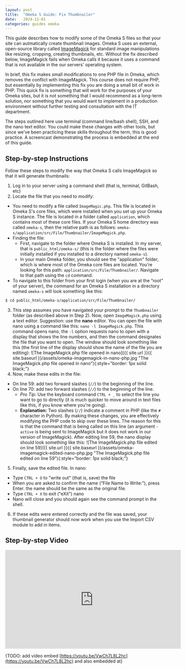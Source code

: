 ```yaml
---
layout: post
title:  "Omeka S Guide: Fix Thumbnailer"
date:   2024-12-01
categories: guides omeka
---
```


This guide describes how to modify some of the Omeka S files so that your site can autmatically create thumbnail images. Omeka S uses an external, open-source library called [ImageMagick](https://en.wikipedia.org/wiki/ImageMagick) for standard image manipulations like resizing, cropping, creating thumbnails, etc. Without the fix described below, ImageMagick fails when Omeka calls it because it uses a command that is not available in the our servers' operating system.

In brief, this fix makes small modifications to one PHP file in Omeka, which removes the conflict with ImageMagick. This course does not require PHP, but essentially by implementing this fix you are doing a small bit of work in PHP. This quick fix is something that will work for the purposes of your Omeka sites, but it is not something that I would recommend as a long-term solution, nor something that you would want to implement in a production environment without further testing and consultation with the IT department.

The steps outlined here use terminal (command line/bash shell), SSH, and the nano text editor. You could make these changes with other tools, but since we've been practicing these skills throughout the term, this is good practice.
A screencast demonstrating the process is embedded at the end of this guide.

## Step-by-step Instructions

Follow these steps to modify the way that Omeka S calls ImageMagick so that it will generate thumbnails:

1. Log in to your server using a command shell (that is, terminal, GitBash, etc)
2. Locate the file that you need to modify:
  - You need to modify a file called `ImageMagic.php`. This file is located in Omeka S's core files, which were installed when you set up your Omeka S instance. The file is located in a folder called `application`, which contains most of these core files. If your Omeka S home directory was called `omeka-s`, then the relative path is as follows: `omeka-s/application/src/File/Thumbnailer/ImageMagick.php`.
  - Finding the file:
    - First, navigate to the folder where Omeka S is installed. In my server, that is `public_html/omeka-s/` (this is the folder where the files were initially installed if you installed to a directory named `omeka-s`).
    - In your main Omeka folder, you should see the "application" folder, which is where most of the Omeka core files are located. You’re looking for this path: `application/src/File/Thumbnailer/`. Navigate to that path using the `cd` command.
  - To navigate to this folder from your first login (when you are at the “root” of your server), the command for an Omeka S installation in a directory named `omeka-s` will look something like this:
  ```bash
  $ cd public_html/omeka-s/application/src/File/Thumbnailer/
  ```
3. This step assumes you have navigated your prompt to the `Thumbnailer` folder (as described above in Step 2). Now, open `ImageMagick.php` using a text editor. Suggestion: use the **nano** editor. You can open the file with nano using a command like this: `nano -l ImageMagick.php`. This command opens nano, the `-l` option requests nano to open with a display that shows the line numbers, and then the command designates the file that you want to open. The window should look something like this (the first line of the display should show the name of the file you are editing):
![The ImageMagick.php file opened in nano]({{ site.url }}{{ site.baseurl }}/assets/omeka-imagemagick-in-nano-php.jpg "The ImageMagick.php file opened in nano"){:style="border: 1px solid black;"}
4. Now, make these edits in the file:
  - On line 59: add two forward slashes (`//`) to the beginning of the line.
  - On line 70: add two forward slashes (`//`) to the beginning of the line.
    - _Pro Tip:_ Use the keyboard command `CTRL + _` to select the line you want to go to directly (it is much quicker to move around in text files like this, if you know where you're going).
    - **Explanation:** Two slashes (`//`) indicate a comment in PHP (like the `#` character in Python). By making these changes, you are effectively modifying the PHP code to skip over these lines. The reason for this is that the command that is being called on this line (an argument `-active` is being sent to ImageMagick but it does not work in our version of ImageMagick).
    After editing line 59, the nano display should look something like this:
    ![The ImageMagick.php file edited on line 59]({{ site.url }}{{ site.baseurl }}/assets/omeka-imagemagick-edited-nano-php.jpg "The ImageMagick.php file edited on line 59"){:style="border: 1px solid black;"}
5. Finally, save the edited file. In nano:
  - Type `CTRL + O` to "write out" (that is, save) the file
  - When you are asked to confirm the name (“File Name to Write:”), press Enter. the name should be the same as the original file.
  - Type `CTRL + X` to exit ("eXit") nano
  - Nano will close and you should again see the command prompt in the shell.
6. If these edits were entered correctly and the file was saved, your thumbnail generator should now work when you use the Import CSV module to add in items.

## Step-by-step Video

<iframe width="560" height="315" src="https://www.youtube.com/embed/VwCh7L8L2hc?si=2Fw8OamoOCB_gRxO" title="YouTube video player" frameborder="0" allow="accelerometer; autoplay; clipboard-write; encrypted-media; gyroscope; picture-in-picture; web-share" referrerpolicy="strict-origin-when-cross-origin" allowfullscreen></iframe>

{TODO: add video embed [https://youtu.be/VwCh7L8L2hc](https://youtu.be/VwCh7L8L2hc) and also embedded at}